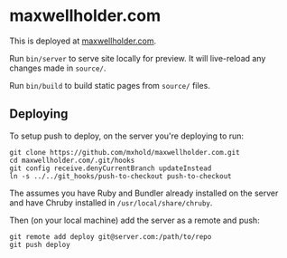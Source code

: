 # maxwellholder.com

This is deployed at [maxwellholder.com](http://maxwellholder.com).

Run `bin/server` to serve site locally for preview. It will live-reload any
changes made in `source/`.

Run `bin/build` to build static pages from `source/` files.


## Deploying

To setup push to deploy, on the server you're deploying to run:

```
git clone https://github.com/mxhold/maxwellholder.com.git
cd maxwellholder.com/.git/hooks
git config receive.denyCurrentBranch updateInstead
ln -s ../../git_hooks/push-to-checkout push-to-checkout
```

The assumes you have Ruby and Bundler already installed on the server and have
Chruby installed in `/usr/local/share/chruby`.

Then (on your local machine) add the server as a remote and push:

```
git remote add deploy git@server.com:/path/to/repo
git push deploy
```

